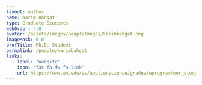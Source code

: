 ```yaml
---
layout: author
name: Karim Bahgat
type: Graduate Students
webOrder: 4.0
avatar: /assets/images/peopleImages/karimbahgat.png
imageMask: 0.0
profTitle: Ph.D. Student
permalink: /people/karimbahgat
links:
  - label: 'Website'
    icon: 'fas fa-fw fa-link'
    url: https://www.wm.edu/as/appliedscience/graduateprogram/our_students/bahgat_k.php
---
```

